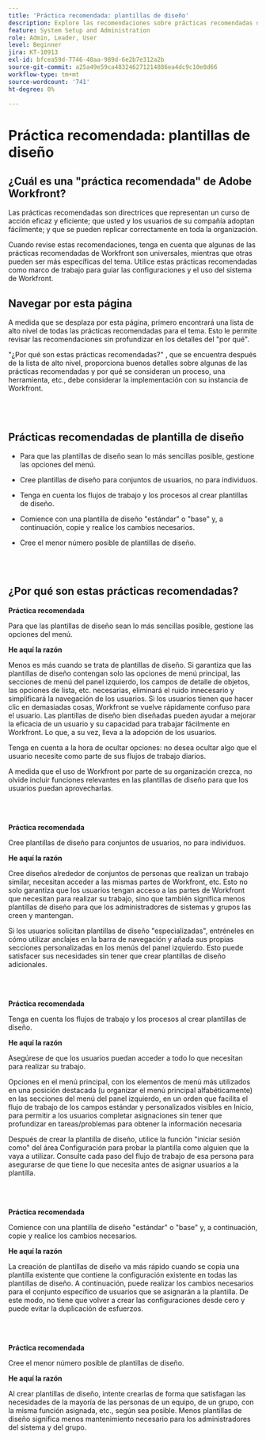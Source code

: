 ```yaml
---
title: 'Práctica recomendada: plantillas de diseño'
description: Explore las recomendaciones sobre prácticas recomendadas de los expertos de Adobe Workfront acerca de la configuración, administración y uso de las plantillas de diseño de Workfront.
feature: System Setup and Administration
role: Admin, Leader, User
level: Beginner
jira: KT-10913
exl-id: bfcea59d-7746-40aa-989d-6e2b7e312a2b
source-git-commit: a25a49e59ca483246271214886ea4dc9c10e8d66
workflow-type: tm+mt
source-wordcount: '741'
ht-degree: 0%

---
```


# Práctica recomendada: plantillas de diseño

## ¿Cuál es una &quot;práctica recomendada&quot; de Adobe Workfront?

Las prácticas recomendadas son directrices que representan un curso de acción eficaz y eficiente; que usted y los usuarios de su compañía adoptan fácilmente; y que se pueden replicar correctamente en toda la organización.

Cuando revise estas recomendaciones, tenga en cuenta que algunas de las prácticas recomendadas de Workfront son universales, mientras que otras pueden ser más específicas del tema. Utilice estas prácticas recomendadas como marco de trabajo para guiar las configuraciones y el uso del sistema de Workfront.

## Navegar por esta página

A medida que se desplaza por esta página, primero encontrará una lista de alto nivel de todas las prácticas recomendadas para el tema. Esto le permite revisar las recomendaciones sin profundizar en los detalles del &quot;por qué&quot;.

&quot;¿Por qué son estas prácticas recomendadas?&quot; , que se encuentra después de la lista de alto nivel, proporciona buenos detalles sobre algunas de las prácticas recomendadas y por qué se consideran un proceso, una herramienta, etc., debe considerar la implementación con su instancia de Workfront.

</br>
</br>

## Prácticas recomendadas de plantilla de diseño

* Para que las plantillas de diseño sean lo más sencillas posible, gestione las opciones del menú.

* Cree plantillas de diseño para conjuntos de usuarios, no para individuos.

* Tenga en cuenta los flujos de trabajo y los procesos al crear plantillas de diseño.

* Comience con una plantilla de diseño &quot;estándar&quot; o &quot;base&quot; y, a continuación, copie y realice los cambios necesarios.

* Cree el menor número posible de plantillas de diseño.

</br>
</br>

## ¿Por qué son estas prácticas recomendadas?

**Práctica recomendada**

Para que las plantillas de diseño sean lo más sencillas posible, gestione las opciones del menú.

**He aquí la razón**

Menos es más cuando se trata de plantillas de diseño. Si garantiza que las plantillas de diseño contengan solo las opciones de menú principal, las secciones de menú del panel izquierdo, los campos de detalle de objetos, las opciones de lista, etc. necesarias, eliminará el ruido innecesario y simplificará la navegación de los usuarios. Si los usuarios tienen que hacer clic en demasiadas cosas, Workfront se vuelve rápidamente confuso para el usuario. Las plantillas de diseño bien diseñadas pueden ayudar a mejorar la eficacia de un usuario y su capacidad para trabajar fácilmente en Workfront. Lo que, a su vez, lleva a la adopción de los usuarios.

Tenga en cuenta a la hora de ocultar opciones: no desea ocultar algo que el usuario necesite como parte de sus flujos de trabajo diarios.

A medida que el uso de Workfront por parte de su organización crezca, no olvide incluir funciones relevantes en las plantillas de diseño para que los usuarios puedan aprovecharlas.

</br>
</br>

**Práctica recomendada**

Cree plantillas de diseño para conjuntos de usuarios, no para individuos.

**He aquí la razón**

Cree diseños alrededor de conjuntos de personas que realizan un trabajo similar, necesitan acceder a las mismas partes de Workfront, etc. Esto no solo garantiza que los usuarios tengan acceso a las partes de Workfront que necesitan para realizar su trabajo, sino que también significa menos plantillas de diseño para que los administradores de sistemas y grupos las creen y mantengan.

Si los usuarios solicitan plantillas de diseño &quot;especializadas&quot;, entréneles en cómo utilizar anclajes en la barra de navegación y añada sus propias secciones personalizadas en los menús del panel izquierdo. Esto puede satisfacer sus necesidades sin tener que crear plantillas de diseño adicionales.

</br>
</br>

**Práctica recomendada**

Tenga en cuenta los flujos de trabajo y los procesos al crear plantillas de diseño.

**He aquí la razón**

Asegúrese de que los usuarios puedan acceder a todo lo que necesitan para realizar su trabajo.

Opciones en el menú principal, con los elementos de menú más utilizados en una posición destacada (u organizar el menú principal alfabéticamente) en las secciones del menú del panel izquierdo, en un orden que facilita el flujo de trabajo de los campos estándar y personalizados visibles en Inicio, para permitir a los usuarios completar asignaciones sin tener que profundizar en tareas/problemas para obtener la información necesaria

Después de crear la plantilla de diseño, utilice la función &quot;iniciar sesión como&quot; del área Configuración para probar la plantilla como alguien que la vaya a utilizar. Consulte cada paso del flujo de trabajo de esa persona para asegurarse de que tiene lo que necesita antes de asignar usuarios a la plantilla.

</br>
</br>

**Práctica recomendada**

Comience con una plantilla de diseño &quot;estándar&quot; o &quot;base&quot; y, a continuación, copie y realice los cambios necesarios.

**He aquí la razón**

La creación de plantillas de diseño va más rápido cuando se copia una plantilla existente que contiene la configuración existente en todas las plantillas de diseño. A continuación, puede realizar los cambios necesarios para el conjunto específico de usuarios que se asignarán a la plantilla. De este modo, no tiene que volver a crear las configuraciones desde cero y puede evitar la duplicación de esfuerzos.

</br>
</br>


**Práctica recomendada**

Cree el menor número posible de plantillas de diseño.

**He aquí la razón**

Al crear plantillas de diseño, intente crearlas de forma que satisfagan las necesidades de la mayoría de las personas de un equipo, de un grupo, con la misma función asignada, etc., según sea posible. Menos plantillas de diseño significa menos mantenimiento necesario para los administradores del sistema y del grupo.
